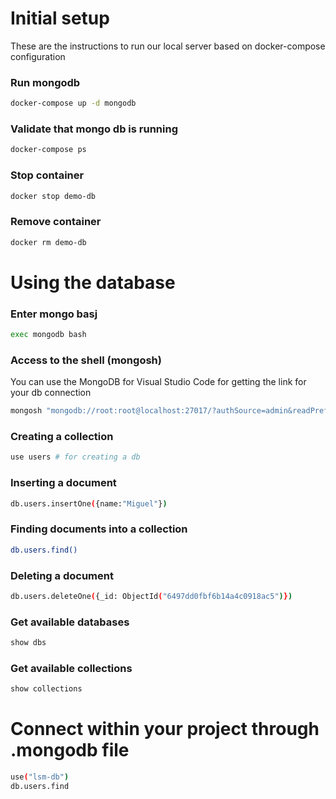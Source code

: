 # Initial setup

These are the instructions to run our local server based on docker-compose configuration

### Run mongodb

```sh
docker-compose up -d mongodb
```

### Validate that mongo db is running

```sh
docker-compose ps
```

### Stop container

```sh
docker stop demo-db
```

### Remove container

```sh
docker rm demo-db
```

# Using the database

### Enter mongo basj

```sh
exec mongodb bash
```

### Access to the shell (mongosh)

You can use the MongoDB for Visual Studio Code for getting the link for your db connection

```sh
mongosh "mongodb://root:root@localhost:27017/?authSource=admin&readPreference=primary&ssl=false&directConnection=true"
```

### Creating a collection

```sh
use users # for creating a db
```

### Inserting a document

```sh
db.users.insertOne({name:"Miguel"})
```

### Finding documents into a collection

```sh
db.users.find()
```

### Deleting a document

```sh
db.users.deleteOne({_id: ObjectId("6497dd0fbf6b14a4c0918ac5")})
```

### Get available databases

```sh
show dbs
```

### Get available collections

```sh
show collections
```

# Connect within your project through .mongodb file

```sh
use("lsm-db")
db.users.find
```
